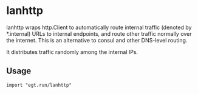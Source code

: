 # lanhttp

lanhttp wraps http.Client to automatically route internal traffic (denoted by
*.internal) URLs to internal endpoints, and route other traffic normally over
the internet. This is an alternative to consul and other DNS-level routing.

It distributes traffic randomly among the internal IPs.

## Usage

```
import "egt.run/lanhttp"
```
